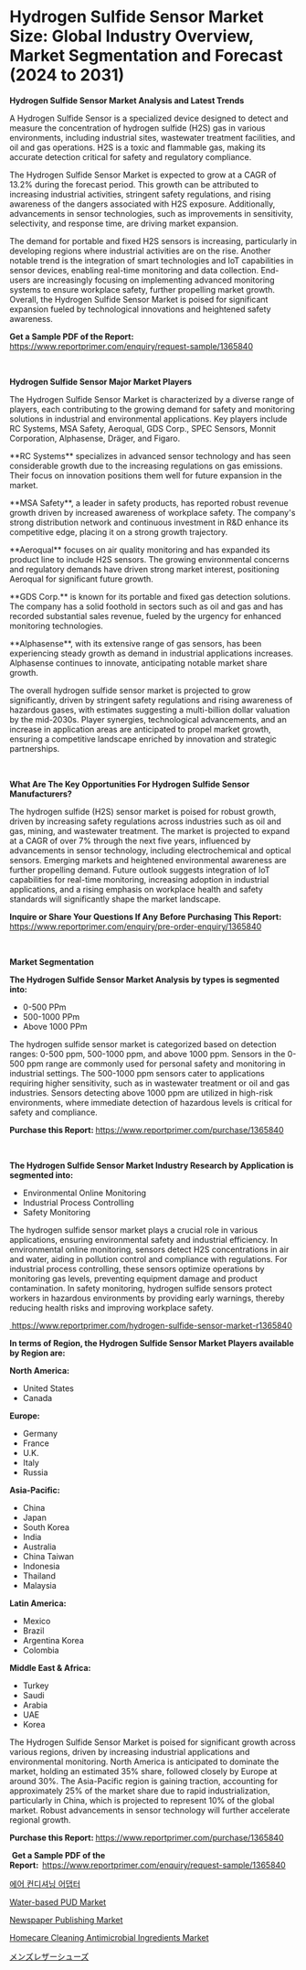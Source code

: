 <p><h1>Hydrogen Sulfide Sensor Market Size: Global Industry Overview, Market Segmentation and Forecast (2024 to 2031)</h1></p><p><strong>Hydrogen Sulfide Sensor Market Analysis and Latest Trends</strong></p>
<p><p>A Hydrogen Sulfide Sensor is a specialized device designed to detect and measure the concentration of hydrogen sulfide (H2S) gas in various environments, including industrial sites, wastewater treatment facilities, and oil and gas operations. H2S is a toxic and flammable gas, making its accurate detection critical for safety and regulatory compliance.</p><p>The Hydrogen Sulfide Sensor Market is expected to grow at a CAGR of 13.2% during the forecast period. This growth can be attributed to increasing industrial activities, stringent safety regulations, and rising awareness of the dangers associated with H2S exposure. Additionally, advancements in sensor technologies, such as improvements in sensitivity, selectivity, and response time, are driving market expansion.</p><p>The demand for portable and fixed H2S sensors is increasing, particularly in developing regions where industrial activities are on the rise. Another notable trend is the integration of smart technologies and IoT capabilities in sensor devices, enabling real-time monitoring and data collection. End-users are increasingly focusing on implementing advanced monitoring systems to ensure workplace safety, further propelling market growth. Overall, the Hydrogen Sulfide Sensor Market is poised for significant expansion fueled by technological innovations and heightened safety awareness.</p></p>
<p><strong>Get a Sample PDF of the Report:&nbsp;</strong> <a href="https://www.reportprimer.com/enquiry/request-sample/1365840">https://www.reportprimer.com/enquiry/request-sample/1365840</a></p>
<p>&nbsp;</p>
<p><strong>Hydrogen Sulfide Sensor Major Market Players</strong></p>
<p><p>The Hydrogen Sulfide Sensor Market is characterized by a diverse range of players, each contributing to the growing demand for safety and monitoring solutions in industrial and environmental applications. Key players include RC Systems, MSA Safety, Aeroqual, GDS Corp., SPEC Sensors, Monnit Corporation, Alphasense, Dräger, and Figaro.</p><p>**RC Systems** specializes in advanced sensor technology and has seen considerable growth due to the increasing regulations on gas emissions. Their focus on innovation positions them well for future expansion in the market.</p><p>**MSA Safety**, a leader in safety products, has reported robust revenue growth driven by increased awareness of workplace safety. The company's strong distribution network and continuous investment in R&D enhance its competitive edge, placing it on a strong growth trajectory.</p><p>**Aeroqual** focuses on air quality monitoring and has expanded its product line to include H2S sensors. The growing environmental concerns and regulatory demands have driven strong market interest, positioning Aeroqual for significant future growth.</p><p>**GDS Corp.** is known for its portable and fixed gas detection solutions. The company has a solid foothold in sectors such as oil and gas and has recorded substantial sales revenue, fueled by the urgency for enhanced monitoring technologies.</p><p>**Alphasense**, with its extensive range of gas sensors, has been experiencing steady growth as demand in industrial applications increases. Alphasense continues to innovate, anticipating notable market share growth.</p><p>The overall hydrogen sulfide sensor market is projected to grow significantly, driven by stringent safety regulations and rising awareness of hazardous gases, with estimates suggesting a multi-billion dollar valuation by the mid-2030s. Player synergies, technological advancements, and an increase in application areas are anticipated to propel market growth, ensuring a competitive landscape enriched by innovation and strategic partnerships.</p></p>
<p>&nbsp;</p>
<p><strong>What Are The Key Opportunities For Hydrogen Sulfide Sensor Manufacturers?</strong></p>
<p><p>The hydrogen sulfide (H2S) sensor market is poised for robust growth, driven by increasing safety regulations across industries such as oil and gas, mining, and wastewater treatment. The market is projected to expand at a CAGR of over 7% through the next five years, influenced by advancements in sensor technology, including electrochemical and optical sensors. Emerging markets and heightened environmental awareness are further propelling demand. Future outlook suggests integration of IoT capabilities for real-time monitoring, increasing adoption in industrial applications, and a rising emphasis on workplace health and safety standards will significantly shape the market landscape.</p></p>
<p><strong>Inquire or Share Your Questions If Any Before Purchasing This Report:</strong> <a href="https://www.reportprimer.com/enquiry/pre-order-enquiry/1365840">https://www.reportprimer.com/enquiry/pre-order-enquiry/1365840</a></p>
<p>&nbsp;</p>
<p><strong>Market Segmentation</strong></p>
<p><strong>The Hydrogen Sulfide Sensor Market Analysis by types is segmented into:</strong></p>
<p><ul><li>0-500 PPm</li><li>500-1000 PPm</li><li>Above 1000 PPm</li></ul></p>
<p><p>The hydrogen sulfide sensor market is categorized based on detection ranges: 0-500 ppm, 500-1000 ppm, and above 1000 ppm. Sensors in the 0-500 ppm range are commonly used for personal safety and monitoring in industrial settings. The 500-1000 ppm sensors cater to applications requiring higher sensitivity, such as in wastewater treatment or oil and gas industries. Sensors detecting above 1000 ppm are utilized in high-risk environments, where immediate detection of hazardous levels is critical for safety and compliance.</p></p>
<p><strong>Purchase this Report:&nbsp;</strong><a href="https://www.reportprimer.com/purchase/1365840">https://www.reportprimer.com/purchase/1365840</a></p>
<p>&nbsp;</p>
<p><strong>The Hydrogen Sulfide Sensor Market Industry Research by Application is segmented into:</strong></p>
<p><ul><li>Environmental Online Monitoring</li><li>Industrial Process Controlling</li><li>Safety Monitoring</li></ul></p>
<p><p>The hydrogen sulfide sensor market plays a crucial role in various applications, ensuring environmental safety and industrial efficiency. In environmental online monitoring, sensors detect H2S concentrations in air and water, aiding in pollution control and compliance with regulations. For industrial process controlling, these sensors optimize operations by monitoring gas levels, preventing equipment damage and product contamination. In safety monitoring, hydrogen sulfide sensors protect workers in hazardous environments by providing early warnings, thereby reducing health risks and improving workplace safety.</p></p>
<p><a href="https://www.reportprimer.com/hydrogen-sulfide-sensor-market-r1365840">&nbsp;https://www.reportprimer.com/hydrogen-sulfide-sensor-market-r1365840</a></p>
<p><strong>In terms of Region, the Hydrogen Sulfide Sensor Market Players available by Region are:</strong></p>
<p>
    <p> <strong> North America: </strong>
        <ul>
            <li>United States</li>
            <li>Canada</li>
        </ul>
        </p> 
    <p> <strong> Europe: </strong>
        <ul>
            <li>Germany</li>
            <li>France</li>
            <li>U.K.</li>
            <li>Italy</li>
            <li>Russia</li>
        </ul>
        </p> 
    <p> <strong> Asia-Pacific: </strong>
        <ul>
            <li>China</li>
            <li>Japan</li>
            <li>South Korea</li>
            <li>India</li>
            <li>Australia</li>
            <li>China Taiwan</li>
            <li>Indonesia</li>
            <li>Thailand</li>
            <li>Malaysia</li>
        </ul>
        </p> 
    <p> <strong> Latin America: </strong>
        <ul>
            <li>Mexico</li>
            <li>Brazil</li>
            <li>Argentina Korea</li>
            <li>Colombia</li>
        </ul>
        </p> 
    <p> <strong> Middle East & Africa: </strong>
        <ul>
            <li>Turkey</li>
            <li>Saudi</li>
            <li>Arabia</li>
            <li>UAE</li>
            <li>Korea</li>
        </ul>
    </p>
    </p>
<p><p>The Hydrogen Sulfide Sensor Market is poised for significant growth across various regions, driven by increasing industrial applications and environmental monitoring. North America is anticipated to dominate the market, holding an estimated 35% share, followed closely by Europe at around 30%. The Asia-Pacific region is gaining traction, accounting for approximately 25% of the market share due to rapid industrialization, particularly in China, which is projected to represent 10% of the global market. Robust advancements in sensor technology will further accelerate regional growth.</p></p>
<p><strong>Purchase this Report: </strong><a href="https://www.reportprimer.com/purchase/1365840">https://www.reportprimer.com/purchase/1365840</a></p>
<p>&nbsp;<strong>Get a Sample PDF of the Report:&nbsp;&nbsp;</strong><a href="https://www.reportprimer.com/enquiry/request-sample/1365840">https://www.reportprimer.com/enquiry/request-sample/1365840</a></p>
<p><strong></strong></p>
<p><p><a href="https://medium.com/@lorenzogirl/%EC%97%90%EC%96%B4%EC%BB%A8-%EC%96%B4%EB%8C%91%ED%84%B0-%EC%82%B0%EC%97%85-%EC%A0%84%EB%A7%9D-%EC%8B%9C%EC%9E%A5-%EB%B3%80%EB%8F%99-%EB%B0%8F-%EC%A0%84%EB%9E%B5%EC%A0%81-%ED%95%84%EC%88%98-%EC%82%AC%ED%95%AD-2024-2031-bf2d954101c1?postPublishedType=repub">에어 컨디셔닝 어댑터</a></p><p><a href="https://issuu.com/reportprime-2/docs/water-based-pud-market-size-2030.pp_ecf6a132252958">Water-based PUD Market</a></p><p><a href="https://www.linkedin.com/pulse/global-newspaper-publishing-market-analysis-key-trends-future-bhuyf">Newspaper Publishing Market</a></p><p><a href="https://issuu.com/reportprime-2/docs/homecare-cleaning-antimicrobial-ing_77fd7f79461e2b">Homecare Cleaning Antimicrobial Ingredients Market</a></p><p><a href="https://medium.com/@mk4cronn/%E3%82%B0%E3%83%AD%E3%83%BC%E3%83%90%E3%83%AB%E3%83%A1%E3%83%B3%E3%82%BA%E3%83%AC%E3%82%B6%E3%83%BC%E3%82%B7%E3%83%A5%E3%83%BC%E3%82%BA%E5%B8%82%E5%A0%B4%E3%81%AE%E3%82%B5%E3%82%A4%E3%82%BA%E3%81%A8%E5%B8%82%E5%A0%B4%E5%8B%95%E5%90%91%E5%88%86%E6%9E%90-%E5%9C%B0%E5%9F%9F%E5%88%A5%E3%81%AE%E5%B1%95%E6%9C%9B-%E7%AB%B6%E4%BA%89%E6%88%A6%E7%95%A5%E3%81%AE%E4%BA%88%E6%B8%AC-2024%E5%B9%B4%E3%81%8B%E3%82%892031%E5%B9%B4%E3%81%BE%E3%81%A7-4905f48ce6f2?postPublishedType=repub">メンズレザーシューズ</a></p></p>